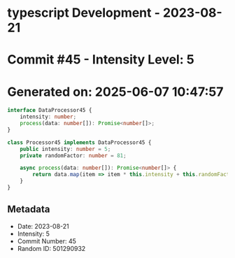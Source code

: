 ﻿# typescript Development - 2023-08-21
# Commit #45 - Intensity Level: 5
# Generated on: 2025-06-07 10:47:57
```typescript
interface DataProcessor45 {
    intensity: number;
    process(data: number[]): Promise<number[]>;
}

class Processor45 implements DataProcessor45 {
    public intensity: number = 5;
    private randomFactor: number = 81;

    async process(data: number[]): Promise<number[]> {
        return data.map(item => item * this.intensity + this.randomFactor);
    }
}
```
## Metadata
- Date: 2023-08-21
- Intensity: 5
- Commit Number: 45
- Random ID: 501290932
